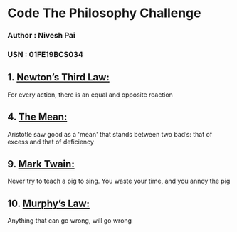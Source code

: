 # Code The Philosophy Challenge
### Author : Nivesh Pai
### USN : 01FE19BCS034

## 1. [Newton’s Third Law:](https://github.com/Niveshpai/code-the-philosophy/blob/main/Code/1.%20Newton's%20Third%20Law.c)
For every action, there is an equal and opposite reaction

## 4. [The Mean:](https://github.com/Niveshpai/code-the-philosophy/blob/main/Code/4.%20The%20Mean.c)
Aristotle saw good as a 'mean' that stands between two bad’s: that of excess and that of deficiency

## 9. [Mark Twain:](https://github.com/Niveshpai/code-the-philosophy/blob/main/Code/9.%20Mark%20Twain)
Never try to teach a pig to sing. You waste your time, and you annoy the pig

## 10. [Murphy’s Law:](https://github.com/Niveshpai/code-the-philosophy/blob/main/Code/10.%20Murphy's%20Law)
Anything that can go wrong, will go wrong
